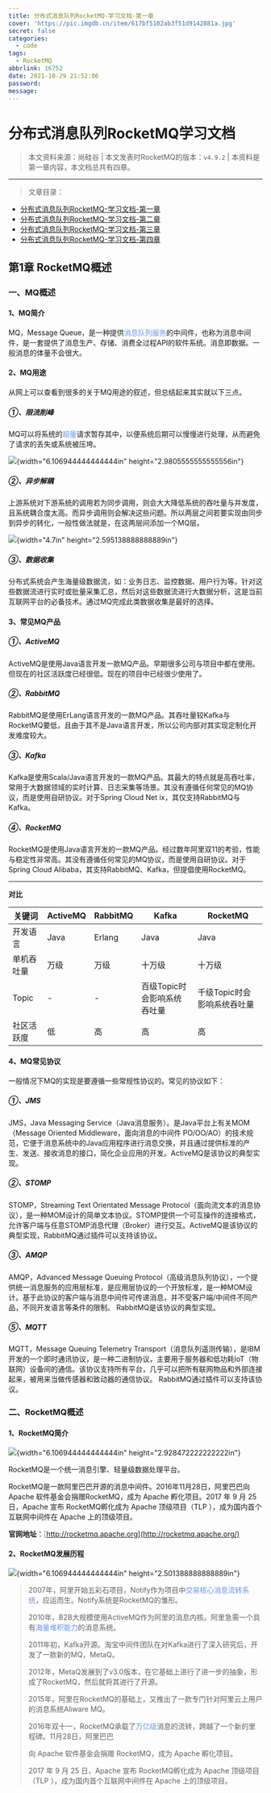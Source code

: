 ```yaml
---
title: 分布式消息队列RocketMQ-学习文档-第一章
cover: 'https://pic.imgdb.cn/item/617bf5102ab3f51d9142881a.jpg'
secret: false
categories:
  - code
tags:
  - RocketMQ
abbrlink: 16752
date: 2021-10-29 21:52:06
password:
message:
---
```


# 分布式消息队列RocketMQ学习文档

> 本文资料来源：尚硅谷 | 本文发表时RocketMQ的版本：`v4.9.2` | 本资料是第一章内容，本文档总共有四章。
<hr/>

> 文章目录：
<ul>
<li><a target="_blank" href="https://hello-blogger-ui.blogspot.com/2021/10/rocketmq.html">分布式消息队列RocketMQ-学习文档-第一章</a></li>
<li><a target="_blank" href="https://hello-blogger-ui.blogspot.com/2021/10/rocketmq_29.html">分布式消息队列RocketMQ-学习文档-第二章</a></li>
<li><a target="_blank" href="https://hello-blogger-ui.blogspot.com/2021/10/rocketmq_62.html">分布式消息队列RocketMQ-学习文档-第三章</a></li>
<li><a target="_blank" href="https://hello-blogger-ui.blogspot.com/2021/10/rocketmq_32.html">分布式消息队列RocketMQ-学习文档-第四章</a></li>
</ul>

## 第1章 RocketMQ概述
### 一、MQ概述
#### 1、MQ简介

MQ，Message Queue，是一种提供<font color="#6495ED">消息队列服务</font>的中间件，也称为消息中间件，是一套提供了消息生产、存储、消费全过程API的软件系统。消息即数据。一般消息的体量不会很大。

#### 2、MQ用途

从网上可以查看到很多的关于MQ用途的叙述，但总结起来其实就以下三点。

##### ①、限流削峰

MQ可以将系统的<font color="#6495ED">超量</font>请求暂存其中，以便系统后期可以慢慢进行处理，从而避免了请求的丢失或系统被压垮。

![](https://pic.imgdb.cn/item/617ac4172ab3f51d914740c3.jpg){width="6.106944444444444in" height="2.9805555555555556in"}

##### ②、异步解耦

上游系统对下游系统的调用若为同步调用，则会大大降低系统的吞吐量与并发度，且系统耦合度太高。而异步调用则会解决这些问题。所以两层之间若要实现由同步到异步的转化，一般性做法就是，在这两层间添加一个MQ层。

![](https://pic.imgdb.cn/item/617ac4442ab3f51d91477c8d.jpg){width="4.7in" height="2.595138888888889in"}

##### ③、数据收集

分布式系统会产生海量级数据流，如：业务日志、监控数据、用户行为等。针对这些数据流进行实时或批量采集汇总，然后对这些数据流进行大数据分析，这是当前互联网平台的必备技术。通过MQ完成此类数据收集是最好的选择。

####  3、常见MQ产品

##### ①、ActiveMQ

ActiveMQ是使用Java语言开发一款MQ产品。早期很多公司与项目中都在使用。但现在的社区活跃度已经很低。现在的项目中已经很少使用了。

##### ②、RabbitMQ

RabbitMQ是使用ErLang语言开发的一款MQ产品。其吞吐量较Kafka与RocketMQ要低，且由于其不是Java语言开发，所以公司内部对其实现定制化开发难度较大。

##### ③、Kafka

Kafka是使用Scala/Java语言开发的一款MQ产品。其最大的特点就是高吞吐率，常用于大数据领域的实时计算、日志采集等场景。其没有遵循任何常见的MQ协议，而是使用自研协议。对于Spring Cloud Net ix，其仅支持RabbitMQ与Kafka。

##### ④、RocketMQ

RocketMQ是使用Java语言开发的一款MQ产品。经过数年阿里双11的考验，性能与稳定性非常高。其没有遵循任何常见的MQ协议，而是使用自研协议。对于Spring Cloud Alibaba，其支持RabbitMQ、Kafka，但提倡使用RocketMQ。

<hr/>

**对比**

| 关键词     | ActiveMQ | RabbitMQ | Kafka                       | RocketMQ                    |
| ---------- | -------- | -------- | --------------------------- | --------------------------- |
| 开发语言   | Java     | Erlang   | Java                        | Java                        |
| 单机吞吐量 | 万级     | 万级     | 十万级                      | 十万级                      |
| Topic      | -        | -        | 百级Topic时会影响系统吞吐量 | 千级Topic时会影响系统吞吐量 |
| 社区活跃度 | 低       | 高       | 高                          | 高                          |

#### 4、MQ常见协议

一般情况下MQ的实现是要遵循一些常规性协议的。常见的协议如下：

##### ①、JMS

JMS，Java Messaging Service（Java消息服务）。是Java平台上有关MOM（Message Oriented Middleware，面向消息的中间件 PO/OO/AO）的技术规范，它便于消息系统中的Java应用程序进行消息交换，并且通过提供标准的产生、发送、接收消息的接口，简化企业应用的开发。ActiveMQ是该协议的典型实现。

##### ②、STOMP

STOMP，Streaming Text Orientated Message Protocol（面向流文本的消息协议），是一种MOM设计的简单文本协议。STOMP提供一个可互操作的连接格式，允许客户端与任意STOMP消息代理（Broker）进行交互。ActiveMQ是该协议的典型实现，RabbitMQ通过插件可以支持该协议。

##### ③、AMQP

AMQP，Advanced Message Queuing Protocol（高级消息队列协议），一个提供统一消息服务的应用层标准，是应用层协议的一个开放标准，是一种MOM设计。基于此协议的客户端与消息中间件可传递消息，并不受客户端/中间件不同产品，不同开发语言等条件的限制。 RabbitMQ是该协议的典型实现。

##### ⑤、MQTT

MQTT，Message Queuing Telemetry Transport（消息队列遥测传输），是IBM开发的一个即时通讯协议，是一种二进制协议，主要用于服务器和低功耗IoT（物联网）设备间的通信。该协议支持所有平台，几乎可以把所有联网物品和外部连接起来，被用来当做传感器和致动器的通信协议。 RabbitMQ通过插件可以支持该协议。

### 二、RocketMQ概述

#### 1、RocketMQ简介

![](https://pic.imgdb.cn/item/617ac2a02ab3f51d91451943.jpg){width="6.106944444444444in" height="2.928472222222222in"}

RocketMQ是一个统一消息引擎、轻量级数据处理平台。

RocketMQ是一款阿里巴巴开源的消息中间件。2016年11月28日，阿里巴巴向 Apache 软件基金会捐赠RocketMQ，成为 Apache 孵化项目。2017 年 9 月 25 日，Apache 宣布 RocketMQ孵化成为 Apache 顶级项目（TLP ），成为国内首个互联网中间件在 Apache 上的顶级项目。

**官网地址**：<font color="#6495ED">[http://rocketmq.apache.org](http://rocketmq.apache.org/)</font>

#### 2、RocketMQ发展历程

![](https://pic.imgdb.cn/item/617ac2082ab3f51d91444f78.jpg){width="6.106944444444444in" height="2.501388888888889in"}

> 2007年，阿里开始五彩石项目，Notify作为项目中<font color="#6495ED">交易核心消息流转系统</font>，应运而生。Notify系统是RocketMQ的雏形。
>
> 2010年，B2B大规模使用ActiveMQ作为阿里的消息内核。阿里急需一个具有<font color="#6495ED">海量堆积能力</font>的消息系统。
>
> 2011年初，Kafka开源。淘宝中间件团队在对Kafka进行了深入研究后，开发了一款新的MQ，MetaQ。
>
> 2012年，MetaQ发展到了v3.0版本，在它基础上进行了进一步的抽象，形成了RocketMQ，然后就将其进行了开源。
>
> 2015年，阿里在RocketMQ的基础上，又推出了一款专门针对阿里云上用户的消息系统Aliware MQ。
>
> 2016年双十一，RocketMQ承载了<font color="#6495ED">万亿级</font>消息的流转，跨越了一个新的里程碑。11月28日，阿里巴巴
>
> 向 Apache 软件基金会捐赠 RocketMQ，成为 Apache 孵化项目。
>
> 2017 年 9 月 25 日，Apache 宣布 RocketMQ孵化成为 Apache 顶级项目（TLP ），成为国内首个互联网中间件在 Apache 上的顶级项目。

